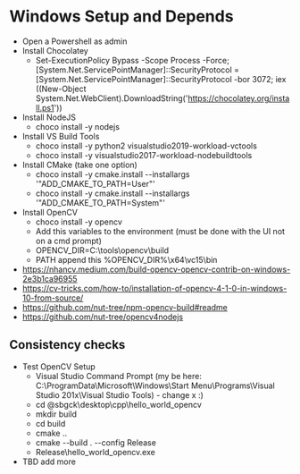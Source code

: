 # Windows Setup and Depends

- Open a Powershell as admin
- Install Chocolatey
  - Set-ExecutionPolicy Bypass -Scope Process -Force; [System.Net.ServicePointManager]::SecurityProtocol = [System.Net.ServicePointManager]::SecurityProtocol -bor 3072; iex ((New-Object System.Net.WebClient).DownloadString('https://chocolatey.org/install.ps1'))
- Install NodeJS
  - choco install -y nodejs
- Install VS Build Tools
  - choco install -y python2 visualstudio2019-workload-vctools
  - choco install -y visualstudio2017-workload-nodebuildtools
- Install CMake (take one option)
  - choco install -y  cmake.install --installargs '"ADD_CMAKE_TO_PATH=User"'
  - choco install -y cmake.install --installargs '"ADD_CMAKE_TO_PATH=System"'
- Install OpenCV
  - choco install -y  opencv
  - Add this variables to the environment (must be done with the UI not on a cmd prompt)
  - OPENCV_DIR=C:\tools\opencv\build
  - PATH append this %OPENCV_DIR%\x64\vc15\bin
- https://nhancv.medium.com/build-opencv-opencv-contrib-on-windows-2e3b1ca96955
- https://cv-tricks.com/how-to/installation-of-opencv-4-1-0-in-windows-10-from-source/
- https://github.com/nut-tree/npm-opencv-build#readme
- https://github.com/nut-tree/opencv4nodejs

## Consistency checks

- Test OpenCV Setup
  - Visual Studio Command Prompt (my be here: C:\ProgramData\Microsoft\Windows\Start Menu\Programs\Visual Studio 201x\Visual Studio Tools) - change x :)
  - cd @sbgck\desktop\cpp\hello_world_opencv
  - mkdir build
  - cd build
  - cmake ..
  - cmake --build . --config Release
  - Release\hello_world_opencv.exe
- TBD add more
